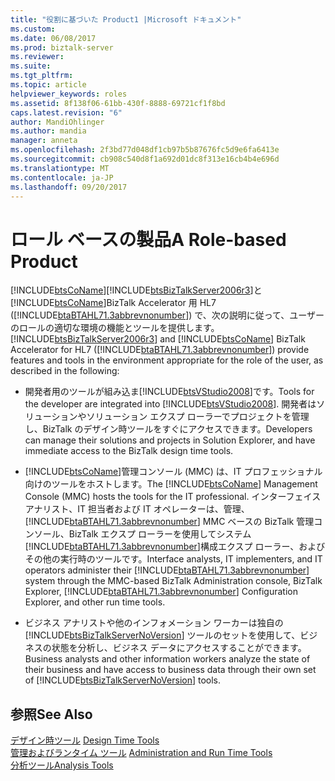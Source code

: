 ```yaml
---
title: "役割に基づいた Product1 |Microsoft ドキュメント"
ms.custom: 
ms.date: 06/08/2017
ms.prod: biztalk-server
ms.reviewer: 
ms.suite: 
ms.tgt_pltfrm: 
ms.topic: article
helpviewer_keywords: roles
ms.assetid: 8f138f06-61bb-430f-8888-69721cf1f8bd
caps.latest.revision: "6"
author: MandiOhlinger
ms.author: mandia
manager: anneta
ms.openlocfilehash: 2f3bd77d048df1cb97b5b87676fc5d9e6fa6413e
ms.sourcegitcommit: cb908c540d8f1a692d01dc8f313e16cb4b4e696d
ms.translationtype: MT
ms.contentlocale: ja-JP
ms.lasthandoff: 09/20/2017
---
```

# <a name="a-role-based-product"></a><span data-ttu-id="13919-102">ロール ベースの製品</span><span class="sxs-lookup"><span data-stu-id="13919-102">A Role-based Product</span></span>
[!INCLUDE[btsCoName](../../includes/btsconame-md.md)]<span data-ttu-id="13919-103">[!INCLUDE[btsBizTalkServer2006r3](../../includes/btsbiztalkserver2006r3-md.md)]と[!INCLUDE[btsCoName](../../includes/btsconame-md.md)]BizTalk Accelerator 用 HL7 ([!INCLUDE[btaBTAHL71.3abbrevnonumber](../../includes/btabtahl71-3abbrevnonumber-md.md)]) で、次の説明に従って、ユーザーのロールの適切な環境の機能とツールを提供します。</span><span class="sxs-lookup"><span data-stu-id="13919-103"> [!INCLUDE[btsBizTalkServer2006r3](../../includes/btsbiztalkserver2006r3-md.md)] and [!INCLUDE[btsCoName](../../includes/btsconame-md.md)] BizTalk Accelerator for HL7 ([!INCLUDE[btaBTAHL71.3abbrevnonumber](../../includes/btabtahl71-3abbrevnonumber-md.md)]) provide features and tools in the environment appropriate for the role of the user, as described in the following:</span></span>  
  
-   <span data-ttu-id="13919-104">開発者用のツールが組み込ま[!INCLUDE[btsVStudio2008](../../includes/btsvstudio2008-md.md)]です。</span><span class="sxs-lookup"><span data-stu-id="13919-104">Tools for the developer are integrated into [!INCLUDE[btsVStudio2008](../../includes/btsvstudio2008-md.md)].</span></span> <span data-ttu-id="13919-105">開発者はソリューションやソリューション エクスプ ローラーでプロジェクトを管理し、BizTalk のデザイン時ツールをすぐにアクセスできます。</span><span class="sxs-lookup"><span data-stu-id="13919-105">Developers can manage their solutions and projects in Solution Explorer, and have immediate access to the BizTalk design time tools.</span></span>  
  
-   <span data-ttu-id="13919-106">[!INCLUDE[btsCoName](../../includes/btsconame-md.md)]管理コンソール (MMC) は、IT プロフェッショナル向けのツールをホストします。</span><span class="sxs-lookup"><span data-stu-id="13919-106">The [!INCLUDE[btsCoName](../../includes/btsconame-md.md)] Management Console (MMC) hosts the tools for the IT professional.</span></span> <span data-ttu-id="13919-107">インターフェイス アナリスト、IT 担当者および IT オペレーターは、管理、 [!INCLUDE[btaBTAHL71.3abbrevnonumber](../../includes/btabtahl71-3abbrevnonumber-md.md)] MMC ベースの BizTalk 管理コンソール、BizTalk エクスプ ローラーを使用してシステム[!INCLUDE[btaBTAHL71.3abbrevnonumber](../../includes/btabtahl71-3abbrevnonumber-md.md)]構成エクスプ ローラー、およびその他の実行時のツールです。</span><span class="sxs-lookup"><span data-stu-id="13919-107">Interface analysts, IT implementers, and IT operators administer their [!INCLUDE[btaBTAHL71.3abbrevnonumber](../../includes/btabtahl71-3abbrevnonumber-md.md)] system through the MMC-based BizTalk Administration console, BizTalk Explorer, [!INCLUDE[btaBTAHL71.3abbrevnonumber](../../includes/btabtahl71-3abbrevnonumber-md.md)] Configuration Explorer, and other run time tools.</span></span>  
  
-   <span data-ttu-id="13919-108">ビジネス アナリストや他のインフォメーション ワーカーは独自の [!INCLUDE[btsBizTalkServerNoVersion](../../includes/btsbiztalkservernoversion-md.md)] ツールのセットを使用して、ビジネスの状態を分析し、ビジネス データにアクセスすることができます。</span><span class="sxs-lookup"><span data-stu-id="13919-108">Business analysts and other information workers analyze the state of their business and have access to business data through their own set of [!INCLUDE[btsBizTalkServerNoVersion](../../includes/btsbiztalkservernoversion-md.md)] tools.</span></span>  
  
## <a name="see-also"></a><span data-ttu-id="13919-109">参照</span><span class="sxs-lookup"><span data-stu-id="13919-109">See Also</span></span>  
 <span data-ttu-id="13919-110">[デザイン時ツール](../../adapters-and-accelerators/accelerator-hl7/design-time-tools.md) </span><span class="sxs-lookup"><span data-stu-id="13919-110">[Design Time Tools](../../adapters-and-accelerators/accelerator-hl7/design-time-tools.md) </span></span>  
 <span data-ttu-id="13919-111">[管理およびランタイム ツール](../../adapters-and-accelerators/accelerator-hl7/administration-and-run-time-tools.md) </span><span class="sxs-lookup"><span data-stu-id="13919-111">[Administration and Run Time Tools](../../adapters-and-accelerators/accelerator-hl7/administration-and-run-time-tools.md) </span></span>  
 [<span data-ttu-id="13919-112">分析ツール</span><span class="sxs-lookup"><span data-stu-id="13919-112">Analysis Tools</span></span>](../../adapters-and-accelerators/accelerator-hl7/analysis-tools2.md)